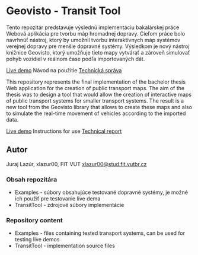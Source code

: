 # Geovisto - Transit Tool

Tento repozitár predstavuje výslednú implementáciu bakalárskej práce Webová aplikácia pre tvorbu máp hromadnej dopravy. Cieľom práce bolo navrhnúť nástroj, ktorý by umožnil tvorbu interaktívnych máp systémov verejnej dopravy pre menšie dopravné systémy. Výsledkom je nový nástroj knižnice Geovisto, ktorý umožňuje tieto mapy vytvárať a zároveň simulovať pohyb vozidiel v reálnom čase podľa importovaných dát.

[Live demo](https://jorgen98.github.io/Geovisto-TransitTool/iframe.html?id=demo--geovisto-map&viewMode=story)
Návod na použitie
[Technická správa](https://www.fit.vut.cz/study/thesis/23889/)

This repository represents the final implementation of the bachelor thesis Web application for the creation of public transport maps. The aim of the thesis was to design a tool that would allow the creation of interactive maps of public transport systems for smaller transport systems. The result is a new tool from the Geovisto library that allows to create these maps and also to simulate the real-time movement of vehicles according to the imported data.

[Live demo](https://jorgen98.github.io/Geovisto-TransitTool/iframe.html?id=demo--geovisto-map&viewMode=story)
Instructions for use
[Technical report](https://www.fit.vut.cz/study/thesis/23889/)

## Autor

Juraj Lazúr, xlazur00, FIT VUT xlazur00@stud.fit.vutbr.cz

### Obsah repozitára

 - Examples - súbory obsahujúce testované dopravné systémy, je možné ich použiť pre testovanie live dema
 - TransitTool - zdrojové súbory implementácie

### Repository content

 - Examples - files containing tested transport systems, can be used for testing live demos
 - TransitTool - implementation source files

